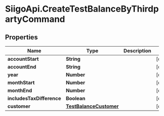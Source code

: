 # SiigoApi.CreateTestBalanceByThirdpartyCommand

## Properties

Name | Type | Description | Notes
------------ | ------------- | ------------- | -------------
**accountStart** | **String** |  | [optional] 
**accountEnd** | **String** |  | [optional] 
**year** | **Number** |  | [optional] 
**monthStart** | **Number** |  | [optional] 
**monthEnd** | **Number** |  | [optional] 
**includesTaxDifference** | **Boolean** |  | [optional] 
**customer** | [**TestBalanceCustomer**](TestBalanceCustomer.md) |  | [optional] 


